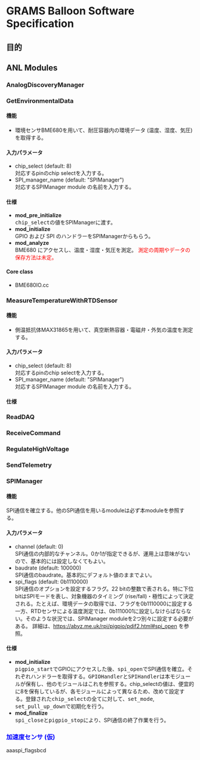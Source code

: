 
# GRAMS Balloon Software Specification

<link rel="stylesheet", href="./style.css">


## 目的





## ANL Modules

### AnalogDiscoveryManager



### GetEnvironmentalData

#### 機能

- 環境センサBME680を用いて、耐圧容器内の環境データ (温度、湿度、気圧)を取得する。

#### 入力パラメータ

- <modpar>chip_select</modpar> (default: 8)<br>
  対応するpinのchip selectを入力する。
- <modpar>SPI_manager_name</modpar> (default: "SPIManager")<br>
  対応するSPIManager module の名前を入力する。

#### 仕様

- <b>mod_pre_initialize</b><br>
  <tt>chip_select</tt>の値をSPIManagerに渡す。
- <b>mod_initialize</b><br>
  GPIO および SPI のハンドラーをSPIManagerからもらう。
- <b>mod_analyze</b><br>
  BME680 にアクセスし、温度・湿度・気圧を測定。
  <span style="color: red">測定の周期やデータの保存方法は未定。</span>

#### Core class
- BME680IO.cc


### MeasureTemperatureWithRTDSensor

#### 機能
- 側温抵抗体MAX31865を用いて、真空断熱容器・電磁弁・外気の温度を測定する。

#### 入力パラメータ

- <modpar>chip_select</modpar> (default: 8)<br>
  対応するpinのchip selectを入力する。
- <modpar>SPI_manager_name</modpar> (default: "SPIManager")<br>
  対応するSPIManager module の名前を入力する。

#### 仕様


### ReadDAQ

### ReceiveCommand



### RegulateHighVoltage

### SendTelemetry

### SPIManager

#### 機能
SPI通信を確立する。他のSPI通信を用いるmoduleは必ず本moduleを参照する。

#### 入力パラメータ
- <modpar>channel</modpar> (default: 0)
  <br>SPI通信の内部的なチャンネル。0か1が指定できるが、運用上は意味がないので、基本的には設定しなくてもよい。
- <modpar>baudrate</modpar> (default: 100000)
  <br>SPI通信のbaudrate。基本的にデフォルト値のままでよい。
- <modpar>spi_flags</modpar> (default: 0b1110000)
  <br>SPI通信のオプションを設定するフラグ。22 bitの整数で表される。特に下位bitはSPIモードを表し、対象機器のタイミング (rise/fall)・極性によって決定される。たとえば、環境データの取得では、フラグを0b1110000に設定する一方、RTDセンサによる温度測定では、0b1110001に設定しなけらばならない。そのような状況では、SPIManager moduleを2つ別々に設定する必要がある。
  詳細は、https://abyz.me.uk/rpi/pigpio/pdif2.html#spi_open を参照。

#### 仕様
- <b>mod_initialize</b><br>
  <tt>pigpio_start</tt>でGPIOにアクセスした後、<tt>spi_open</tt>でSPI通信を確立。それぞれハンドラーを取得する。<tt>GPIOHandler</tt>と<tt>SPIHandler</tt>は本モジュールが保有し、他のモジュールはこれを参照する。chip_selectの値は、便宜的に8を保有しているが、各モジュールによって異なるため、改めて設定する。登録された<tt>chip_select</tt>の全てに対して、<tt>set_mode</tt>, <tt>set_pull_up_down</tt>で初期化を行う。
- <b>mod_finalize</b><br>
  <tt>spi_close</tt>と<tt>pigpio_stop</tt>により、SPI通信の終了作業を行う。

### <span style="color: blue;">加速度センサ (仮)</span>


<modpar>aaaspi_flags</modpar>bcd

